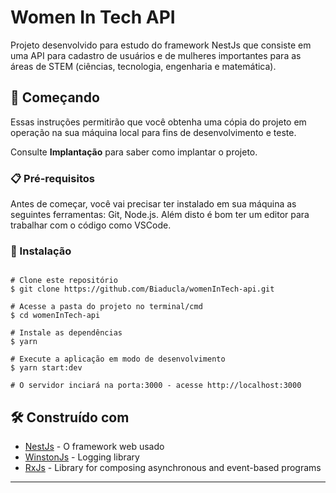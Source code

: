 # Women In Tech API

Projeto desenvolvido para estudo do framework NestJs que consiste em uma API para cadastro de usuários e de mulheres importantes para as áreas de STEM (ciências, tecnologia, engenharia e matemática). 

## 🚀 Começando

Essas instruções permitirão que você obtenha uma cópia do projeto em operação na sua máquina local para fins de desenvolvimento e teste.

Consulte **Implantação** para saber como implantar o projeto.

### 📋 Pré-requisitos

Antes de começar, você vai precisar ter instalado em sua máquina as seguintes ferramentas: Git, Node.js. Além disto é bom ter um editor para trabalhar com o código como VSCode.

### 🔧 Instalação

```

# Clone este repositório
$ git clone https://github.com/Biaducla/womenInTech-api.git

# Acesse a pasta do projeto no terminal/cmd
$ cd womenInTech-api

# Instale as dependências
$ yarn

# Execute a aplicação em modo de desenvolvimento
$ yarn start:dev

# O servidor inciará na porta:3000 - acesse http://localhost:3000 

```

## 🛠️ Construído com

* [NestJs](https://docs.nestjs.com/) - O framework web usado
* [WinstonJs](https://github.com/winstonjs/winston) - Logging library 
* [RxJs](https://rxjs.dev/guide/overview) - Library for composing asynchronous and event-based programs

---
